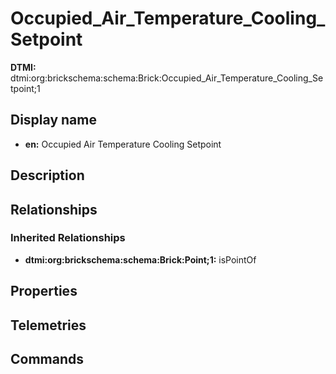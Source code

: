 # Occupied_Air_Temperature_Cooling_Setpoint
**DTMI:** dtmi:org:brickschema:schema:Brick:Occupied_Air_Temperature_Cooling_Setpoint;1
## Display name
- **en:** Occupied Air Temperature Cooling Setpoint
## Description
## Relationships
### Inherited Relationships
* **dtmi:org:brickschema:schema:Brick:Point;1:** isPointOf
## Properties
## Telemetries
## Commands
